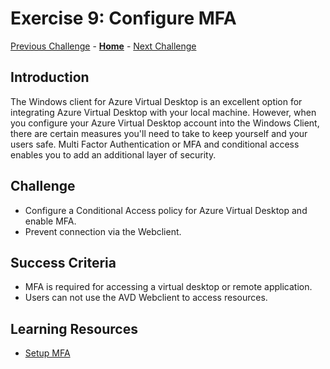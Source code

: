 # Exercise 9: Configure MFA

[Previous Challenge](./00-xxx.md) - **[Home](../readne.md)** - [Next Challenge](./xxx.md)

## Introduction
The Windows client for Azure Virtual Desktop is an excellent option for integrating Azure Virtual Desktop with your local machine. However, when you configure your Azure Virtual Desktop account into the Windows Client, there are certain measures you'll need to take to keep yourself and your users safe.
Multi Factor Authentication or MFA and conditional access enables you to add an additional layer of security.

## Challenge 
- Configure a Conditional Access policy for Azure Virtual Desktop and enable MFA.
- Prevent connection via the Webclient.

## Success Criteria
- MFA is required for accessing a virtual desktop or remote application.
- Users can not use the AVD Webclient to access resources.

## Learning Resources
- [Setup MFA](https://docs.microsoft.com/en-us/azure/virtual-desktop/set-up-mfa)
